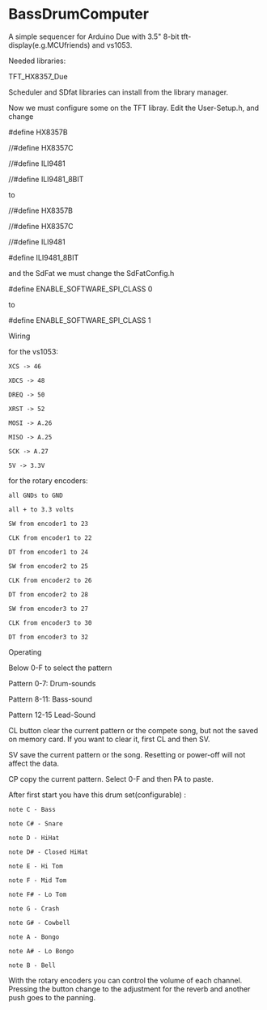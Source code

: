 # BassDrumComputer
A simple sequencer for Arduino Due with 3.5" 8-bit tft-display(e.g.MCUfriends) and vs1053.  

Needed libraries:

TFT_HX8357_Due

Scheduler and SDfat libraries can install from the library manager.

Now we must configure some on the TFT libray. Edit the User-Setup.h, and change

#define HX8357B

//#define HX8357C

//#define ILI9481

//#define ILI9481_8BIT

to

//#define HX8357B

//#define HX8357C

//#define ILI9481

#define ILI9481_8BIT

and the SdFat we must change the SdFatConfig.h

#define ENABLE_SOFTWARE_SPI_CLASS 0

to

#define ENABLE_SOFTWARE_SPI_CLASS 1

Wiring

for the vs1053:

    XCS -> 46

    XDCS -> 48

    DREQ -> 50

    XRST -> 52

    MOSI -> A.26

    MISO -> A.25

    SCK -> A.27

    5V -> 3.3V

for the rotary encoders:

    all GNDs to GND

    all + to 3.3 volts

    SW from encoder1 to 23 

    CLK from encoder1 to 22 

    DT from encoder1 to 24 

    SW from encoder2 to 25 

    CLK from encoder2 to 26 

    DT from encoder2 to 28

    SW from encoder3 to 27

    CLK from encoder3 to 30 

    DT from encoder3 to 32 

Operating

Below 0-F to select the pattern

Pattern 0-7: Drum-sounds

Pattern 8-11: Bass-sound

Pattern 12-15 Lead-Sound

CL button clear the current pattern or the compete song, but not the saved on memory card. If you want to clear it, first CL and then SV.

SV save the current pattern or the song. Resetting or power-off will not affect the data.

CP copy the current pattern. Select 0-F and then PA to paste.

After first start you have this drum set(configurable) :

    note C - Bass

    note C# - Snare

    note D - HiHat

    note D# - Closed HiHat

    note E - Hi Tom

    note F - Mid Tom

    note F# - Lo Tom

    note G - Crash

    note G# - Cowbell

    note A - Bongo

    note A# - Lo Bongo

    note B - Bell 

With the rotary encoders you can control the volume of each channel. Pressing the button change to the adjustment for the reverb and another push goes to the panning. 
